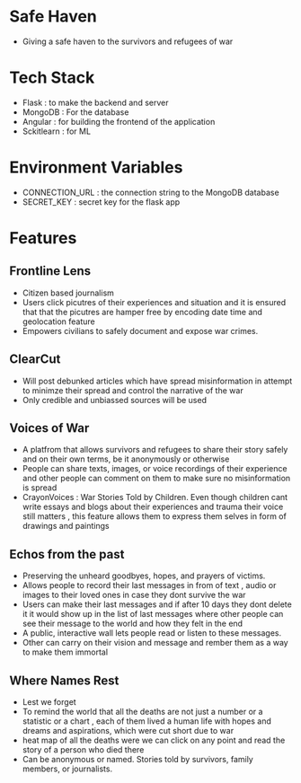 # Safe Haven
 - Giving a safe haven to the survivors and refugees of war

# Tech Stack  
  - Flask : to make the backend and server
  - MongoDB : For the database
  - Angular : for building the frontend of the application
  - Sckitlearn : for ML

# Environment Variables
  - CONNECTION_URL : the connection string to the MongoDB database
  - SECRET_KEY : secret key for the flask app

# Features 

## Frontline Lens
- Citizen based journalism
- Users click picutres of their experiences and situation and it is ensured that that the picutres are hamper free by encoding date time and geolocation feature
- Empowers civilians to safely document and expose war crimes. 

## ClearCut
- Will post debunked articles which have spread misinformation in attempt to minimze their spread and control the narrative of the war
- Only credible and unbiassed sources will be used


## Voices of War
- A platfrom that allows survivors and refugees to share their story safely and on their own terms, be it anonymously or otherwise
- People can share texts, images, or voice recordings of their experience and other people can comment on them to make sure no misinformation is spread
- CrayonVoices :  War Stories Told by Children. Even though children cant write essays and blogs about their experiences and trauma  their voice still matters , this feature allows them to express them selves in form of drawings and paintings


## Echos from the past 
-  Preserving the unheard goodbyes, hopes, and prayers of victims.
- Allows people to record their last messages in from of text , audio or images to their loved ones in case they dont survive the war 
- Users can make their last messages and if after 10 days they dont delete it it would show up in the list of last messages where other people can see their message to the world and how they felt in the end
- A public, interactive wall lets people read or listen to these messages.
- Other can carry on their vision and message and rember them as a way to make them immortal

## Where Names Rest
- Lest we forget
- To remind the world that all the deaths are not just a number or a statistic or a chart , each of them lived a human life with hopes and dreams and aspirations, which were cut short due to war
- heat map of all the deaths were we can click on any point and read the story of a person who died there 
- Can be anonymous or named. Stories told by survivors, family members, or journalists.

